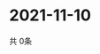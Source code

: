 # 2021-11-10
  共 0条

  <!-- BEGIN -->
  <!-- 最后更新时间Wed Nov 10 2021 17:05:53 GMT+0000 (Coordinated Universal Time) -->
  
  <!-- END -->
  
  